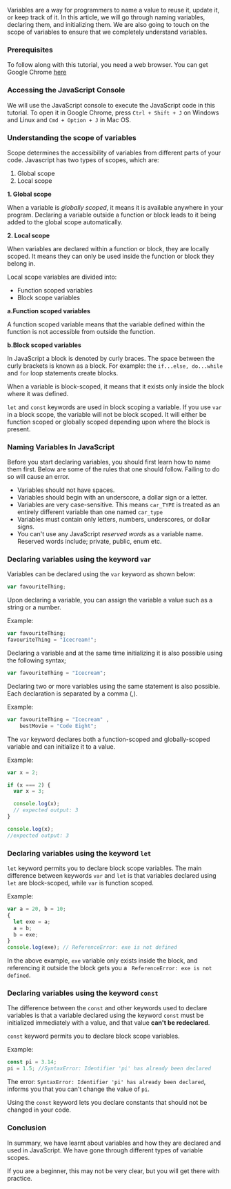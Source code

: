 Variables are a way for programmers to name a value to reuse it, update it, or keep track of it. In this article, we will go through naming variables, declaring them, and initializing them. We are also going to touch on the scope of variables to ensure that we completely understand variables.

### Prerequisites
To follow along with this tutorial, you need a web browser. You can get Google Chrome [here](https://www.google.com/chrome/)

### Accessing the JavaScript Console
We will use the JavaScript console to execute the JavaScript code in this tutorial. To open it in Google Chrome, press `Ctrl + Shift + J` on Windows and Linux and `Cmd + Option + J` in Mac OS.

### Understanding the scope of variables
Scope determines the accessibility of variables from different parts of your code.
Javascript has two types of scopes, which are:
1. Global scope
2. Local scope

**1. Global scope**

When a variable is *globally scoped*, it means it is available anywhere in your program. Declaring a variable outside a function or block leads to it being added to the global scope automatically.

**2. Local scope**

When variables are declared within a function or block, they are locally scoped. It means they can only be used inside the function or block they belong in.

Local scope variables are divided into:
- Function scoped variables
- Block scope variables

**a.Function scoped variables**

A function scoped variable means that the variable defined within the function is not accessible from outside the function.

**b.Block scoped variables**

In JavaScript a block is denoted by curly braces. The space between the curly brackets is known as a block.
For example: the `if...else, do...while` and `for` loop statements create blocks.

When a variable is block-scoped, it means that it exists only inside the block where it was defined.

`let` and `const` keywords are used in block scoping a variable. If you use `var` in a block scope, the variable will not be block scoped. It will either be function scoped or globally scoped depending upon where the block is present. 

### Naming Variables In JavaScript
Before you start declaring variables, you should first learn how to name them first. Below are some of the rules that one should follow. Failing to do so will cause an error.

- Variables should not have spaces.
- Variables should begin with an underscore, a dollar sign or a letter.
- Variables are very case-sensitive. This means `car_TYPE` is treated as an entirely different variable than one named `car_type`
- Variables must contain only letters, numbers, underscores, or dollar signs.
- You can't use any JavaScript *reserved words* as a variable name. Reserved words include; private, public, enum etc.

### Declaring variables using the keyword `var`

Variables can be declared using the `var` keyword as shown below:

```javascript
var favouriteThing;
```
Upon declaring a variable, you can assign the variable a value such as a string or a number.

Example:
```javascript
var favouriteThing;
favouriteThing = "Icecream!";
```
Declaring a variable and at the same time initializing it is also possible using the following syntax;
```javascript
var favouriteThing = "Icecream";
```
Declaring two or more variables using the same statement is also possible.
Each declaration is separated by a comma (,).

Example:
```javascript
var favouriteThing = "Icecream" ,
    bestMovie = "Code Eight";
```

The `var` keyword declares both a function-scoped and globally-scoped variable and can initialize it to a value.

Example:
```javascript
var x = 2;

if (x === 2) {
  var x = 3;

  console.log(x);
  // expected output: 3
}

console.log(x);
//expected output: 3
```

### Declaring variables using the keyword `let`

`let` keyword permits you to declare block scope variables.
The main difference between keywords `var` and `let` is that variables declared using `let` are block-scoped, while `var` is function scoped.

Example:
```javascript
var a = 20, b = 10;
{
  let exe = a;
  a = b;
  b = exe;
}
console.log(exe); // ReferenceError: exe is not defined
```
In the above example, `exe` variable only exists inside the block, and referencing it outside the block gets you a ` ReferenceError: exe is not defined`.

### Declaring variables using the keyword  `const`
The difference between the `const` and other keywords used to declare variables is that a variable declared using the keyword `const` must be initialized immediately with a value, and that value **can't be redeclared**. 

`const` keyword permits you to declare block scope variables.

Example:
```javascript
const pi = 3.14;
pi = 1.5; //SyntaxError: Identifier 'pi' has already been declared
```
The error: `SyntaxError: Identifier 'pi' has already been declared`, informs you that you can't change the value of `pi`. 

Using the `const` keyword lets you declare constants that should not be changed in your code.

### Conclusion
In summary, we have learnt about variables and how they are declared and used in JavaScript. We have gone through different types of variable scopes.

If you are a beginner, this may not be very clear, but you will get there with practice.
